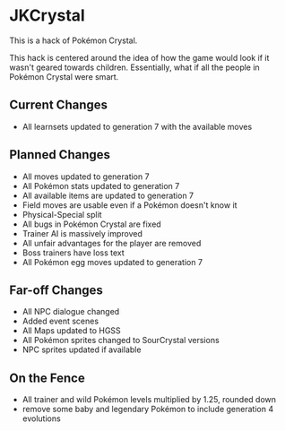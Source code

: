# JKCrystal

This is a hack of Pokémon Crystal.

This hack is centered around the idea of how the game would look if it wasn't geared towards 
children. Essentially, what if all the people in Pokémon Crystal were smart. 

## Current Changes

- All learnsets updated to generation 7 with the available moves


## Planned Changes

- All moves updated to generation 7
- All Pokémon stats updated to generation 7
- All available items are updated to generation 7
- Field moves are usable even if a Pokémon doesn't know it
- Physical-Special split
- All bugs in Pokémon Crystal are fixed
- Trainer AI is massively improved
- All unfair advantages for the player are removed
- Boss trainers have loss text
- All Pokémon egg moves updated to generation 7

## Far-off Changes

- All NPC dialogue changed
- Added event scenes
- All Maps updated to HGSS
- All Pokémon sprites changed to SourCrystal versions
- NPC sprites updated if available

## On the Fence

- All trainer and wild Pokémon levels multiplied by 1.25, rounded down
- remove some baby and legendary Pokémon to include generation 4 evolutions

